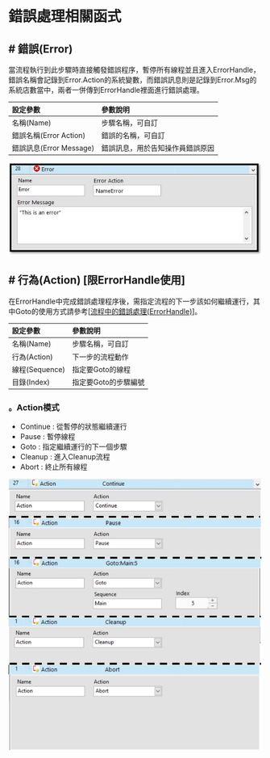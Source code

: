# 錯誤處理相關函式

## \# 錯誤\(Error\)

當流程執行到此步驟時直接觸發錯誤程序，暫停所有線程並且進入ErrorHandle，錯誤名稱會記錄到Error.Action的系統變數，而錯誤訊息則是記錄到Error.Msg的系統店數當中，兩者一併傳到ErrorHandle裡面進行錯誤處理。

| 設定參數 | 參數說明 |
| :--- | :--- |
| 名稱\(Name\) | 步驟名稱，可自訂 |
| 錯誤名稱\(Error Action\) | 錯誤的名稱，可自訂 |
| 錯誤訊息\(Error Message\) | 錯誤訊息，用於告知操作員錯誤原因 |

![](../../../../.gitbook/assets/errorfunction.jpg)

## \# 行為\(Action\) \[限ErrorHandle使用\]

在ErrorHandle中完成錯誤處理程序後，需指定流程的下一步該如何繼續運行，其中Goto的使用方式請參考\[[流程中的錯誤處理\(ErrorHandle\)](../../liu-cheng-sequence-zhi-hang-xu/liu-cheng-zhong-de-li-errorhandle.md)\]。

| 設定參數 | 參數說明 |
| :--- | :--- |
| 名稱\(Name\) | 步驟名稱，可自訂 |
| 行為\(Action\) | 下一步的流程動作 |
| 線程\(Sequence\) | 指定要Goto的線程 |
| 目錄\(Index\) | 指定要Goto的步驟編號 |

### 。Action模式

* Continue : 從暫停的狀態繼續運行 
* Pause : 暫停線程
* Goto : 指定繼續運行的下一個步驟
* Cleanup : 進入Cleanup流程
* Abort : 終止所有線程

![](../../../../.gitbook/assets/actionfunction.jpg)

